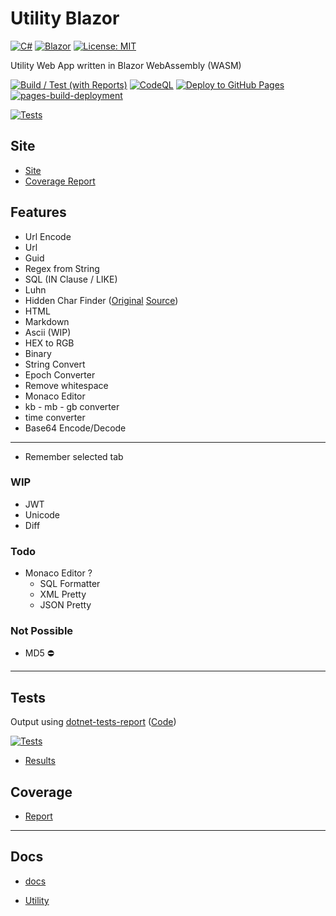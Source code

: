 # Utility Blazor

[![C#](https://img.shields.io/badge/c%23-%23239120.svg?style=for-the-badge&logo=c-sharp&logoColor=white)](https://learn.microsoft.com/en-us/dotnet/csharp/)
[![Blazor](https://img.shields.io/badge/blazor-%235C2D91.svg?style=for-the-badge&logo=blazor&logoColor=white)](https://dotnet.microsoft.com/en-us/apps/aspnet/web-apps/blazor)
[![License: MIT](https://img.shields.io/badge/License-MIT-lightgrey.svg?style=for-the-badge)](LICENSE) <!-- https://opensource.org/licenses/MIT -->

Utility Web App written in Blazor WebAssembly (WASM)

[![Build / Test (with Reports)](https://github.com/AlexHedley/Utility-Blazor/actions/workflows/build-test.yml/badge.svg)](https://github.com/AlexHedley/Utility-Blazor/actions/workflows/build-test.yml)
[![CodeQL](https://github.com/AlexHedley/Utility-Blazor/actions/workflows/codeql-analysis.yml/badge.svg)](https://github.com/AlexHedley/Utility-Blazor/actions/workflows/codeql-analysis.yml)
[![Deploy to GitHub Pages](https://github.com/AlexHedley/Utility-Blazor/workflows/Deploy%20to%20GitHub%20Pages/badge.svg)](https://github.com/AlexHedley/Utility-Blazor/actions?query=workflow%3A%22Deploy+to+GitHub+Pages%22)
[![pages-build-deployment](https://github.com/AlexHedley/Utility-Blazor/actions/workflows/pages/pages-build-deployment/badge.svg)](https://github.com/AlexHedley/Utility-Blazor/actions/workflows/pages/pages-build-deployment)

[![Tests](https://gist.githubusercontent.com/AlexHedley/2a77118fe86f8053c4245b6f29a74fb7/raw/utility_blazor_tests.md_badge.svg "Tests")](https://gist.github.com/AlexHedley/2a77118fe86f8053c4245b6f29a74fb7)

## Site

- [Site](https://alexhedley.github.io/Utility-Blazor/)
- [Coverage Report](https://alexhedley.com/Utility-Blazor/coverage/)

## Features

- Url Encode
- Url
- Guid
- Regex from String
- SQL (IN Clause / LIKE)
- Luhn
- Hidden Char Finder ([Original](https://www.soscisurvey.de/tools/view-chars.php) [Source](https://github.com/BurninLeo/see-non-printable-characters/blob/main/view-chars.php))
- HTML
- Markdown
- Ascii (WIP)
- HEX to RGB
- Binary
- String Convert
- Epoch Converter
- Remove whitespace
- Monaco Editor
- kb - mb - gb converter
- time converter
- Base64 Encode/Decode

---

- Remember selected tab

### WIP

- JWT
- Unicode
- Diff

### Todo

- Monaco Editor ?
  - SQL Formatter
  - XML Pretty
  - JSON Pretty

### Not Possible

- MD5 ⛔️

---

## Tests

Output using [dotnet-tests-report](https://github.com/marketplace/actions/dotnet-tests-report) ([Code](https://github.com/zyborg/dotnet-tests-report))

[![Tests](https://gist.githubusercontent.com/AlexHedley/2a77118fe86f8053c4245b6f29a74fb7/raw/utility_blazor_tests.md_badge.svg "Tests")](https://gist.github.com/AlexHedley/2a77118fe86f8053c4245b6f29a74fb7)

- [Results](https://gist.github.com/AlexHedley/2a77118fe86f8053c4245b6f29a74fb7)

## Coverage

- [Report](https://alexhedley.com/Utility-Blazor/coverage/)

---

## Docs

- [docs](docs/README.md)

- [Utility](https://github.com/AlexHedley/Utility)
